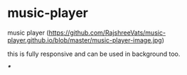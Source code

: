 # music-player
music player (https://github.com/RajshreeVats/music-player.github.io/blob/master/music-player-image.jpg)

this is fully responsive and can be used in background too.

___*___

